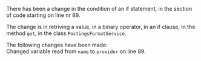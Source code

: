 There has been a change in the condition of an if statement, in the section of code starting on line nr 89.
  
The change is in retriving a value, in a binary operator, in an if clause, in the method ```get```, in the class ```PostingsFormatService```.
  
The following changes have been made:  
Changed variable read from ```name``` to ```provider``` on line 89.  
